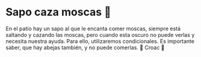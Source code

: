 # Sapo caza moscas  🐸 
En el patio hay un sapo al que le encanta comer moscas, siempre está saltando y cazando las moscas, pero cuando esta oscuro no puede verlas y necesita nuestra ayuda. Para ello, utilizaremos condicionales. Es importante saber, que hay abejas también, y no puede comerlas. 🐸  Croac  🐸 